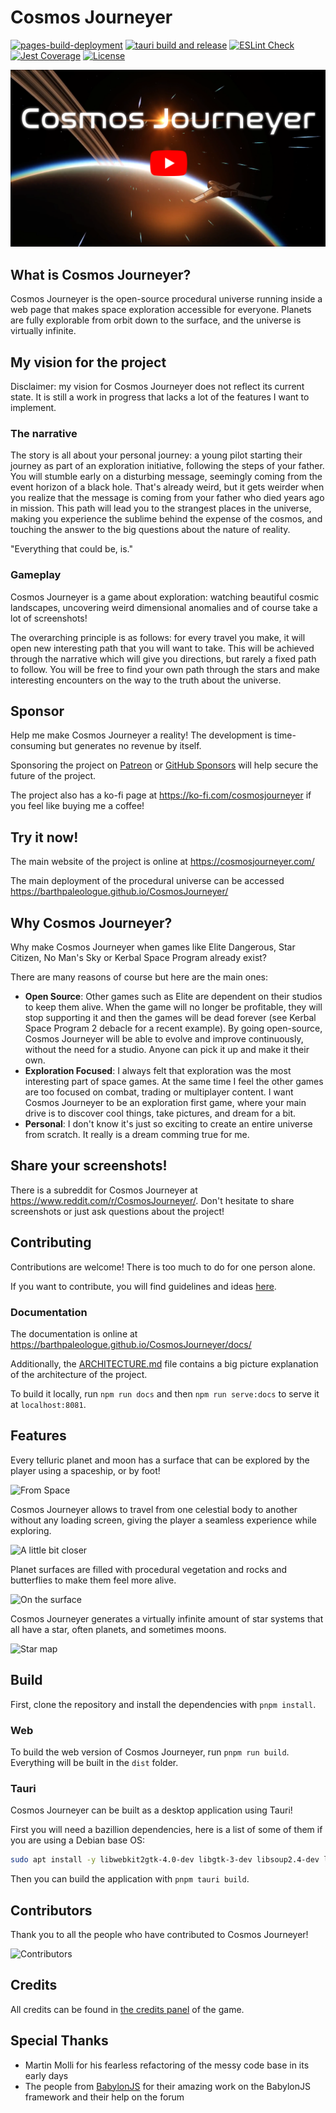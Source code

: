 # Cosmos Journeyer

[![pages-build-deployment](https://github.com/BarthPaleologue/planetEngine/actions/workflows/pages/pages-build-deployment/badge.svg)](https://github.com/BarthPaleologue/planetEngine/actions/workflows/pages/pages-build-deployment)
[![tauri build and release](https://github.com/BarthPaleologue/CosmosJourneyer/actions/workflows/tauri-release.yml/badge.svg)](https://github.com/BarthPaleologue/CosmosJourneyer/actions/workflows/tauri-release.yml)
[![ESLint Check](https://github.com/BarthPaleologue/CosmosJourneyer/actions/workflows/eslint.yml/badge.svg)](https://github.com/BarthPaleologue/CosmosJourneyer/actions/workflows/eslint.yml)
[![Jest Coverage](https://github.com/BarthPaleologue/CosmosJourneyer/actions/workflows/tests.yml/badge.svg)](https://github.com/BarthPaleologue/CosmosJourneyer/actions/workflows/tests.yml)
[![License](https://img.shields.io/github/license/BarthPaleologue/planetEngine)](./LICENSE.md)

[![Teaser Video](./coverImages/video.png)](https://youtu.be/5pXZqHRShTE)

## What is Cosmos Journeyer?

Cosmos Journeyer is the open-source procedural universe running inside a web page that makes space exploration
accessible for everyone.
Planets are fully explorable from orbit down to the surface, and the universe is virtually infinite.

## My vision for the project

Disclaimer: my vision for Cosmos Journeyer does not reflect its current state. It is still a work in progress that lacks
a lot of the features I want to implement.

### The narrative

The story is all about your personal journey: a young pilot starting their journey as part of an exploration initiative, following the
steps of your father.
You will stumble early on a disturbing message, seemingly coming from the event horizon of a black hole. That's already weird,
but it gets weirder when you realize that the message is coming from your father who died years ago in mission.
This path will lead you to the strangest places in the universe, making you experience the sublime behind the expense of
the cosmos, and touching the answer to the big questions about the nature of reality.

"Everything that could be, is."

### Gameplay

Cosmos Journeyer is a game about exploration: watching beautiful cosmic landscapes, uncovering weird dimensional anomalies and of course take a lot of screenshots!

The overarching principle is as follows: for every travel you make, it will open new interesting path that you will want to take. 
This will be achieved through the narrative which will give you directions, but rarely a fixed path to follow. 
You will be free to find your own path through the stars and make interesting encounters on the way to the truth about the universe. 

## Sponsor

Help me make Cosmos Journeyer a reality! The development is time-consuming but generates no revenue by itself.

Sponsoring the project on [Patreon](https://www.patreon.com/barthpaleologue)
or [GitHub Sponsors](https://github.com/sponsors/BarthPaleologue) will help secure the future of the project.

The project also has a ko-fi page at https://ko-fi.com/cosmosjourneyer if you feel like buying me a coffee!

## Try it now!

The main website of the project is online at https://cosmosjourneyer.com/

The main deployment of the procedural universe can be accessed https://barthpaleologue.github.io/CosmosJourneyer/

## Why Cosmos Journeyer?

Why make Cosmos Journeyer when games like Elite Dangerous, Star Citizen, No Man's Sky or Kerbal Space Program already exist?

There are many reasons of course but here are the main ones:

- **Open Source**: Other games such as Elite are dependent on their studios to keep them alive. When the game will no
  longer be profitable, they will stop supporting it and then the games will be dead forever (see Kerbal Space Program 2 debacle for a recent example). By going open-source,
  Cosmos Journeyer will be able to evolve and improve continuously, without the need for a studio. Anyone can pick it up
  and make it their own.
- **Exploration Focused**: I always felt that exploration was the most interesting part of space games. At the same time
  I feel the other games are too focused on combat, trading or multiplayer content. I want Cosmos Journeyer to be an
  exploration first game, where your main drive is to discover cool things, take pictures, and dream for a bit.
- **Personal**: I don't know it's just so exciting to create an entire universe from scratch. It really is a dream
  comming true for me.

## Share your screenshots!

There is a subreddit for Cosmos Journeyer at https://www.reddit.com/r/CosmosJourneyer/. Don't hesitate to share
screenshots or just ask questions about the project!

## Contributing

Contributions are welcome! There is too much to do for one person alone.

If you want to contribute, you will find guidelines and ideas [here](./CONTRIBUTING.md).

### Documentation

The documentation is online at https://barthpaleologue.github.io/CosmosJourneyer/docs/

Additionally, the [ARCHITECTURE.md](./ARCHITECTURE.md) file contains a big picture explanation of the architecture of
the project.

To build it locally, run `npm run docs` and then `npm run serve:docs` to serve it at `localhost:8081`.

## Features

Every telluric planet and moon has a surface that can be explored by the player using a spaceship, or by foot!

![From Space](./coverImages/space.png)

Cosmos Journeyer allows to travel from one celestial body to another without any loading screen, giving the player a
seamless experience while exploring.

![A little bit closer](./coverImages/moon.png)

Planet surfaces are filled with procedural vegetation and rocks and butterflies to make them feel more alive.

![On the surface](./coverImages/ground.png)

Cosmos Journeyer generates a virtually infinite amount of star systems that all have a star, often planets, and
sometimes moons.

![Star map](./coverImages/starmap.png)

## Build

First, clone the repository and install the dependencies with `pnpm install`.

### Web

To build the web version of Cosmos Journeyer, run `pnpm run build`. Everything will be built in the `dist` folder.

### Tauri

Cosmos Journeyer can be built as a desktop application using Tauri!

First you will need a bazillion dependencies, here is a list of some of them if you are using a Debian base OS:

```bash
sudo apt install -y libwebkit2gtk-4.0-dev libgtk-3-dev libsoup2.4-dev libjavascriptcoregtk-4.0-dev librsvg2-dev libwebkit2gtk-4.0-dev libappindicator3-dev patchelf
```

Then you can build the application with `pnpm tauri build`.

## Contributors

Thank you to all the people who have contributed to Cosmos Journeyer!

![Contributors](https://contrib.rocks/image?repo=BarthPaleologue/CosmosJourneyer)

## Credits

All credits can be found in [the credits panel](./src/html/mainMenu.html) of the game.

## Special Thanks

- Martin Molli for his fearless refactoring of the messy code base in its early days
- The people from [BabylonJS](https://www.babylonjs.com/) for their amazing work on the BabylonJS framework and their
  help on the forum
